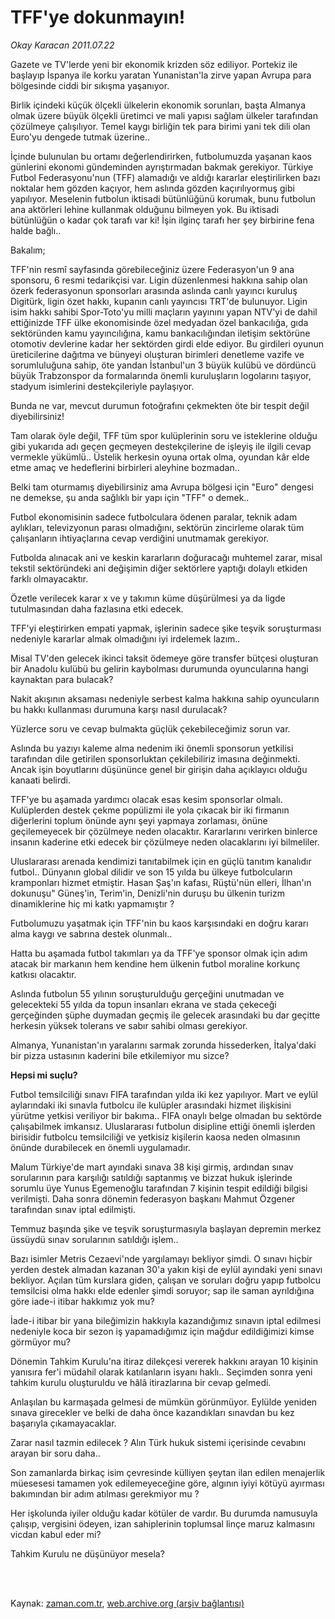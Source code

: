 # TFF'ye dokunmayın!

*Okay Karacan 2011.07.22*

<td class="columnist-detail">
<p>Gazete ve TV'lerde yeni bir ekonomik krizden söz ediliyor. Portekiz ile başlayıp İspanya ile korku yaratan Yunanistan'la zirve yapan Avrupa para bölgesinde ciddi bir sıkışma yaşanıyor.</p>
<p>
<div id="haberMetinDiv">
<p> Birlik içindeki küçük ölçekli ülkelerin ekonomik sorunları, başta Almanya olmak üzere büyük ölçekli üretimci ve mali yapısı sağlam ülkeler tarafından çözülmeye çalışılıyor. Temel kaygı birliğin tek para birimi yani tek dili olan Euro'yu dengede tutmak üzerine..
<p>İçinde bulunulan bu ortamı değerlendirirken, futbolumuzda yaşanan kaos günlerini ekonomi gündeminden ayrıştırmadan bakmak gerekiyor. Türkiye Futbol Federasyonu'nun (TFF) alamadığı ve aldığı kararlar eleştirilirken bazı noktalar hem gözden kaçıyor, hem aslında gözden kaçırılıyormuş gibi yapılıyor. Meselenin futbolun iktisadi bütünlüğünü korumak, bunu futbolun ana aktörleri lehine kullanmak olduğunu bilmeyen yok. Bu iktisadi bütünlüğün o kadar çok tarafı var ki! İşin ilginç tarafı her şey birbirine fena halde bağlı..
<p>Bakalım;
<p>TFF'nin resmî sayfasında görebileceğiniz üzere Federasyon'un 9 ana sponsoru, 6 resmi tedarikçisi var. Ligin düzenlenmesi hakkına sahip olan özerk federasyonun sponsorları arasında aslında canlı yayıncı kuruluş Digitürk, ligin özet hakkı, kupanın canlı yayıncısı TRT'de bulunuyor. Ligin isim hakkı sahibi Spor-Toto'yu milli maçların yayınını yapan NTV'yi de dahil ettiğinizde TFF ülke ekonomisinde özel medyadan özel bankacılığa, gıda sektöründen kamu yayıncılığına, kamu bankacılığından iletişim sektörüne otomotiv devlerine kadar her sektörden girdi elde ediyor. Bu girdileri oyunun üreticilerine dağıtma ve bünyeyi oluşturan birimleri denetleme vazife ve sorumluluğuna sahip, öte yandan İstanbul'un 3 büyük kulübü ve dördüncü büyük Trabzonspor da formalarında önemli kuruluşların logolarını taşıyor, stadyum isimlerini destekçileriyle paylaşıyor.
<p>Bunda ne var, mevcut durumun fotoğrafını çekmekten öte bir tespit değil diyebilirsiniz!
<p>Tam olarak öyle değil, TFF tüm spor kulüplerinin soru ve isteklerine olduğu gibi yukarıda adı geçen geçmeyen destekçilerine de işleyiş ile ilgili cevap vermekle yükümlü.. Üstelik herkesin oyuna ortak olma, oyundan kâr elde etme amaç ve hedeflerini birbirleri aleyhine bozmadan..
<p>Belki tam oturmamış diyebilirsiniz ama Avrupa bölgesi için "Euro" dengesi ne demekse, şu anda sağlıklı bir yapı için "TFF" o demek..
<p>Futbol ekonomisinin sadece futbolculara ödenen paralar, teknik adam aylıkları, televizyonun parası olmadığını, sektörün zincirleme olarak tüm çalışanların ihtiyaçlarına cevap verdiğini unutmamak gerekiyor.
<p>Futbolda alınacak ani ve keskin kararların doğuracağı muhtemel zarar, misal tekstil sektöründeki ani değişimin diğer sektörlere yaptığı dolaylı etkiden farklı olmayacaktır.
<p>Özetle verilecek karar x ve y takımın küme düşürülmesi ya da ligde tutulmasından daha fazlasına etki edecek.
<p>TFF'yi eleştirirken empati yapmak, işlerinin sadece şike teşvik soruşturması nedeniyle kararlar almak olmadığını iyi irdelemek lazım..
<p>Misal TV'den gelecek ikinci taksit ödemeye göre transfer bütçesi oluşturan bir Anadolu kulübü bu gelirin kaybolması durumunda oyuncularına hangi kaynaktan para bulacak?
<p>Nakit akışının aksaması nedeniyle serbest kalma hakkına sahip oyuncuların bu hakkı kullanması durumuna karşı nasıl durulacak?
<p>Yüzlerce soru ve cevap bulmakta güçlük çekebileceğimiz sorun var.
<p>Aslında bu yazıyı kaleme alma nedenim iki önemli sponsorun yetkilisi tarafından dile getirilen sponsorluktan çekilebiliriz imasına değinmekti. Ancak işin boyutlarını düşününce genel bir girişin daha açıklayıcı olduğu kanaati belirdi.
<p>TFF'ye bu aşamada yardımcı olacak esas kesim sponsorlar olmalı. Kulüplerden destek çekme popülizmi ile yola çıkacak bir iki firmanın diğerlerini toplum önünde aynı şeyi yapmaya zorlaması, önüne geçilemeyecek bir çözülmeye neden olacaktır. Kararlarını verirken binlerce insanın kaderine etki edecek bir çözülmeye neden olacaklarını iyi bilmeliler.
<p>Uluslararası arenada kendimizi tanıtabilmek için en güçlü tanıtım kanalıdır futbol.. Dünyanın global dilidir ve son 15 yılda bu ülkeye futbolcuların kramponları hizmet etmiştir. Hasan Şaş'ın kafası, Rüştü'nün elleri, İlhan'ın dokunuşu" Güneş'in, Terim'in, Denizli'nin duruşu bu ülkenin turizm dinamiklerine hiç mi katkı yapmamıştır ?
<p>Futbolumuzu yaşatmak için TFF'nin bu kaos karşısındaki en doğru kararı alma kaygı ve sabrına destek olunmalı..
<p>Hatta bu aşamada futbol takımları ya da TFF'ye sponsor olmak için adım atacak bir markanın hem kendine hem ülkenin futbol moraline korkunç katkısı olacaktır.
<p>Aslında futbolun 55 yılının soruşturulduğu gerçeğini unutmadan ve gelecekteki 55 yılda da topun insanları ekrana ve stada çekeceği gerçeğinden şüphe duymadan geçmiş ile gelecek arasındaki bu dar geçitte herkesin yüksek tolerans ve sabır sahibi olması gerekiyor.
<p>Almanya, Yunanistan'ın yaralarını sarmak zorunda hissederken, İtalya'daki bir pizza ustasının kaderini bile etkilemiyor mu sizce?
<p>
<p><b>Hepsi mi suçlu?</b>
<p>Futbol temsilciliği sınavı FIFA tarafından yılda iki kez yapılıyor. Mart ve eylül aylarındaki iki sınavla futbolcu ile kulüpler arasındaki hizmet ilişkisini yürütme yetkisi veriliyor bir bakıma.. FIFA onaylı belge olmadan bu sektörde çalışabilmek imkansız. Uluslararası futbolun disipline ettiği önemli işlerden birisidir futbolcu temsilciliği ve yetkisiz kişilerin kaosa neden olmasının önünde durabilecek en önemli uygulamadır.
<p>Malum Türkiye'de mart ayındaki sınava 38 kişi girmiş, ardından sınav sorularının para karşılığı satıldığı saptanmış ve bizzat hukuk işlerinde sorumlu üye Yunus Egemenoğlu tarafından 7 kişinin tespit edildiği bilgisi verilmişti. Daha sonra dönemin federasyon başkanı Mahmut Özgener tarafından sınav iptal edilmişti.
<p>Temmuz başında şike ve teşvik soruşturmasıyla başlayan depremin merkez üssüydü sınav sorularının satıldığı işlem..
<p>Bazı isimler Metris Cezaevi'nde yargılamayı bekliyor şimdi. O sınavı hiçbir yerden destek almadan kazanan 30'a yakın kişi de eylül ayındaki yeni sınavı bekliyor. Açılan tüm kurslara giden, çalışan ve soruları doğru yapıp futbolcu temsilcisi olma hakkı elde edenler şimdi soruyor; sap ile saman ayrıldığına göre iade-i itibar hakkımız yok mu?
<p>İade-i itibar bir yana bileğimizin hakkıyla kazandığımız sınavın iptal edilmesi nedeniyle koca bir sezon iş yapamadığımız için mağdur edildiğimizi kimse görmüyor mu?
<p>Dönemin Tahkim Kurulu'na itiraz dilekçesi vererek hakkını arayan 10 kişinin yanısıra fer'i müdahil olarak katılanların isyanı haklı.. Seçimden sonra yeni tahkim kurulu oluşturuldu ve hâlâ itirazlarına bir cevap gelmedi.
<p>Anlaşılan bu karmaşada gelmesi de mümkün görünmüyor. Eylülde yeniden sınava girecekler ve belki de daha önce kazandıkları sınavdan bu kez başarıyla çıkamayacaklar.
<p>Zarar nasıl tazmin edilecek ? Alın Türk hukuk sistemi içerisinde cevabını arayan bir soru daha..
<p>Son zamanlarda birkaç isim çevresinde külliyen şeytan ilan edilen menajerlik müesesesi tamamen yok edilemeyeceğine göre, algının iyiyi kötüyü ayırması bakımından bir adım atılması gerekmiyor mu ?
<p>Her işkolunda iyiler olduğu kadar kötüler de vardır. Bu durumda namusuyla çalışıp, vergisini ödeyen, izan sahiplerinin toplumsal linçe maruz kalmasını vicdan kabul eder mi?
<p>Tahkim Kurulu ne düşünüyor mesela?</p></p></p></p></p></p></p></p></p></p></p></p></p></p></p></p></p></p></p></p></p></p></p></p></p></p></p></p></p></p></p></p></p></p></div>
</p>


<p><br>
		 </br></p></td>

Kaynak: [zaman.com.tr](http://zaman.com.tr/yazar.do?yazino=1160871), [web.archive.org (arşiv bağlantısı)](http://web.archive.org/web/20110723082421/http://zaman.com.tr:80/yazar.do?yazino=1160871)
